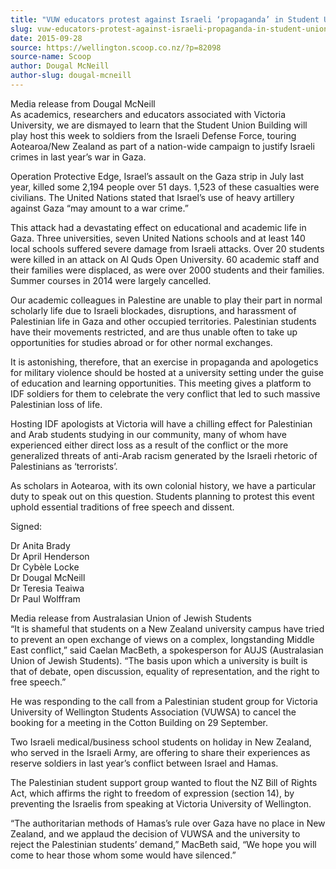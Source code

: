 ```yaml
---
title: "VUW educators protest against Israeli ‘propaganda’ in Student Union Building"
slug: vuw-educators-protest-against-israeli-propaganda-in-student-union-building
date: 2015-09-28
source: https://wellington.scoop.co.nz/?p=82098
source-name: Scoop
author: Dougal McNeill
author-slug: dougal-mcneill
---
```

<p>Media release from Dougal McNeill<br>
As academics, researchers and educators associated with Victoria University, we are dismayed to learn that the Student Union Building will play host this week to soldiers from the Israeli Defense Force, touring Aotearoa/New Zealand as part of a nation-wide campaign to justify Israeli crimes in last year’s war in Gaza. <span id="more-82098"></span></p>
<p>Operation Protective Edge, Israel’s assault on the Gaza strip in July last year, killed some 2,194 people over 51 days. 1,523 of these casualties were civilians. The United Nations stated that Israel’s use of heavy artillery against Gaza “may amount to a war crime.”</p>
<p>This attack had a devastating effect on educational and academic life in Gaza. Three universities, seven United Nations schools and at least 140 local schools suffered severe damage from Israeli attacks. Over 20 students were killed in an attack on Al Quds Open University. 60 academic staff and their families were displaced, as were over 2000 students and their families. Summer courses in 2014 were largely cancelled.</p>
<p>Our academic colleagues in Palestine are unable to play their part in normal scholarly life due to Israeli blockades, disruptions, and harassment of Palestinian life in Gaza and other occupied territories. Palestinian students have their movements restricted, and are thus unable often to take up opportunities for studies abroad or for other normal exchanges.</p>
<p>It is astonishing, therefore, that an exercise in propaganda and apologetics for military violence should be hosted at a university setting under the guise of education and learning opportunities. This meeting gives a platform to IDF soldiers for them to celebrate the very conflict that led to such massive Palestinian loss of life.</p>
<p>Hosting IDF apologists at Victoria will have a chilling effect for Palestinian and Arab students studying in our community, many of whom have experienced either direct loss as a result of the conflict or the more generalized threats of anti-Arab racism generated by the Israeli rhetoric of Palestinians as ‘terrorists’.</p>
<p>As scholars in Aotearoa, with its own colonial history, we have a particular duty to speak out on this question. Students planning to protest this event uphold essential traditions of free speech and dissent.</p>
<p>Signed:</p>
<p>Dr Anita Brady<br>
Dr April Henderson<br>
Dr Cybèle Locke<br>
Dr Dougal McNeill<br>
Dr Teresia Teaiwa<br>
Dr Paul Wolffram</p>
<p>Media release from Australasian Union of Jewish Students<br>
“It is shameful that students on a New Zealand university campus have tried to prevent an open exchange of views on a complex, longstanding Middle East conflict,” said Caelan MacBeth, a spokesperson for AUJS (Australasian Union of Jewish Students). “The basis upon which a university is built is that of debate, open discussion, equality of representation, and the right to free speech.”</p>
<p>He was responding to the call from a Palestinian student group for Victoria University of Wellington Students Association (VUWSA) to cancel the booking for a meeting in the Cotton Building on 29 September.</p>
<p>Two Israeli medical/business school students on holiday in New Zealand, who served in the Israeli Army, are offering to share their experiences as reserve soldiers in last year’s conflict between Israel and Hamas.</p>
<p>The Palestinian student support group wanted to flout the NZ Bill of Rights Act, which affirms the right to freedom of expression (section 14), by preventing the Israelis from speaking at Victoria University of Wellington.</p>
<p>“The authoritarian methods of Hamas’s rule over Gaza have no place in New Zealand, and we applaud the decision of VUWSA and the university to reject the Palestinian students’ demand,” MacBeth said, “We hope you will come to hear those whom some would have silenced.”</p>